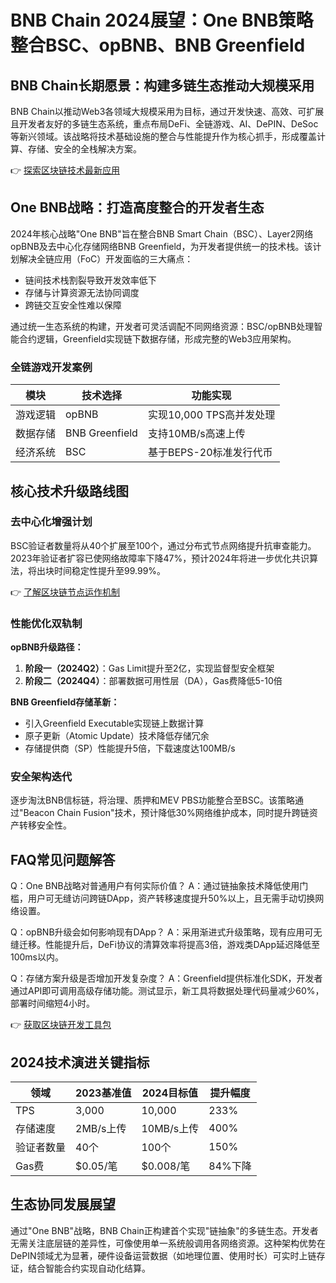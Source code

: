 # BNB Chain 2024展望：One BNB策略整合BSC、opBNB、BNB Greenfield

## BNB Chain长期愿景：构建多链生态推动大规模采用

BNB Chain以推动Web3各领域大规模采用为目标，通过开发快速、高效、可扩展且开发者友好的多链生态系统，重点布局DeFi、全链游戏、AI、DePIN、DeSoc等新兴领域。该战略将技术基础设施的整合与性能提升作为核心抓手，形成覆盖计算、存储、安全的全栈解决方案。

👉 [探索区块链技术最新应用](https://bit.ly/okx_welcome)

## One BNB战略：打造高度整合的开发者生态

2024年核心战略"One BNB"旨在整合BNB Smart Chain（BSC）、Layer2网络opBNB及去中心化存储网络BNB Greenfield，为开发者提供统一的技术栈。该计划解决全链应用（FoC）开发面临的三大痛点：
- 链间技术栈割裂导致开发效率低下
- 存储与计算资源无法协同调度
- 跨链交互安全性难以保障

通过统一生态系统的构建，开发者可灵活调配不同网络资源：BSC/opBNB处理智能合约逻辑，Greenfield实现链下数据存储，形成完整的Web3应用架构。

### 全链游戏开发案例
| 模块        | 技术选择       | 功能实现               |
|-------------|----------------|------------------------|
| 游戏逻辑    | opBNB          | 实现10,000 TPS高并发处理 |
| 数据存储    | BNB Greenfield | 支持10MB/s高速上传      |
| 经济系统    | BSC            | 基于BEPS-20标准发行代币 |

## 核心技术升级路线图

### 去中心化增强计划
BSC验证者数量将从40个扩展至100个，通过分布式节点网络提升抗审查能力。2023年验证者扩容已使网络故障率下降47%，预计2024年将进一步优化共识算法，将出块时间稳定性提升至99.99%。

👉 [了解区块链节点运作机制](https://bit.ly/okx_welcome)

### 性能优化双轨制
**opBNB升级路径：**
1. **阶段一（2024Q2）**：Gas Limit提升至2亿，实现监督型安全框架
2. **阶段二（2024Q4）**：部署数据可用性层（DA），Gas费降低5-10倍

**BNB Greenfield存储革新：**
- 引入Greenfield Executable实现链上数据计算
- 原子更新（Atomic Update）技术降低存储冗余
- 存储提供商（SP）性能提升5倍，下载速度达100MB/s

### 安全架构迭代
逐步淘汰BNB信标链，将治理、质押和MEV PBS功能整合至BSC。该策略通过"Beacon Chain Fusion"技术，预计降低30%网络维护成本，同时提升跨链资产转移安全性。

## FAQ常见问题解答

Q：One BNB战略对普通用户有何实际价值？
A：通过链抽象技术降低使用门槛，用户可无缝访问跨链DApp，资产转移速度提升50%以上，且无需手动切换网络设置。

Q：opBNB升级会如何影响现有DApp？
A：采用渐进式升级策略，现有应用可无缝迁移。性能提升后，DeFi协议的清算效率将提高3倍，游戏类DApp延迟降低至100ms以内。

Q：存储方案升级是否增加开发复杂度？
A：Greenfield提供标准化SDK，开发者通过API即可调用高级存储功能。测试显示，新工具将数据处理代码量减少60%，部署时间缩短4小时。

👉 [获取区块链开发工具包](https://bit.ly/okx_welcome)

## 2024技术演进关键指标

| 领域       | 2023基准值   | 2024目标值     | 提升幅度  |
|------------|--------------|----------------|-----------|
| TPS        | 3,000        | 10,000         | 233%      |
| 存储速度   | 2MB/s上传    | 10MB/s上传     | 400%      |
| 验证者数量 | 40个         | 100个          | 150%      |
| Gas费      | $0.05/笔     | $0.008/笔      | 84%下降   |

## 生态协同发展展望

通过"One BNB"战略，BNB Chain正构建首个实现"链抽象"的多链生态。开发者无需关注底层链的差异性，可像使用单一系统般调用各网络资源。这种架构优势在DePIN领域尤为显著，硬件设备运营数据（如地理位置、使用时长）可实时上链存证，结合智能合约实现自动化结算。
